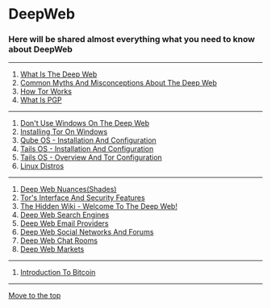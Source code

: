 # DeepWeb
### Here will be shared almost everything what you need to know about DeepWeb 

 <!--
Just a comment 
Firmware flashing tools 
 -->

<hr>

1. [What Is The Deep Web](data/0001.md)
2. [Common Myths And Misconceptions About The Deep Web](0010.md)
3. [How Tor Works](0011.md)
4. [What Is PGP](0100.md) 
<hr>

1. [Don't Use Windows On The Deep Web](0101.md)
2. [Installing Tor On Windows](0110.md)
3. [Qube OS - Installation And Configuration](0111.md)
4. [Tails OS - Installation And Configuration](1000.md)
5. [Tails OS - Overview And Tor Configuration](1001.md)
6. [Linux Distros](1010.md)
<hr>
 
 <!--
 11
 -->

1. [Deep Web Nuances(Shades)](1011.md)
2. [Tor's Interface And Security Features](1100.md)
3. [The Hidden Wiki - Welcome To The Deep Web!](1101.md)
4. [Deep Web Search Engines](1110.md)
5. [Deep Web Email Providers](1111.md)
6. [Deep Web Social Networks And Forums](00010000.md)
7. [Deep Web Chat Rooms](00010001.md)
8. [Deep Web Markets](00010010.md)

<hr>
 
 1. [Introduction To Bitcoin](00010010.md) 


<hr>

[Move to the top](https://github.com/wikicrafter/DeepWeb)


